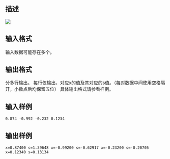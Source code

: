 ## 描述

<img border=0 src=http://60.191.162.158:8080/JudgeOnline/images/tsinghua/NO4/4_22.jpg>

## 输入格式

输入数据可能存在多个。

## 输出格式

分多行输出。 每行仅输出，对应x的值及其对应的s值。（每对数据中间使用空格隔开，小数点后均保留五位） 具体输出格式请参看样例。

## 输入样例

```plaintext
0.874 -0.992 -0.232 0.1234
```

## 输出样例

```plaintext
x=0.87400 s=1.39648 x=-0.99200 s=-0.62917 x=-0.23200 s=-0.20705 x=0.12340 s=0.13134 
```



 



 

